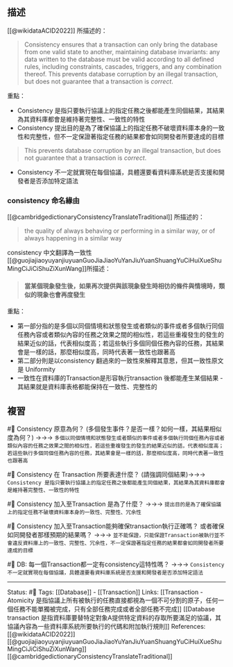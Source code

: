 

## 描述



[[@wikidataACID2022]] 所描述的：
> Consistency ensures that a transaction can only bring the database from one valid state to another, maintaining database invariants: any data written to the database must be valid according to all defined rules, including constraints, cascades, triggers, and any combination thereof. This prevents database corruption by an illegal transaction, but does not guarantee that a transaction is _correct_. 


重點：
- Consistency 是指只要執行協議上的指定任務之後都能產生同個結果，其結果為其資料庫都會是維持著完整性、一致性的特性
- Consistency 提出目的是為了確保協議上的指定任務不破壞資料庫本身的一致性和完整性，但不一定保證著指定任務的結果都會如同開發者所要達成的目標
>  This prevents database corruption by an illegal transaction, but does not guarantee that a transaction is _correct_.
-  Consistency 不一定就實現在每個協議，具體還要看資料庫系統是否支援和開發者是否添加特定語法

### consistency 命名緣由

[[@cambridgedictionaryConsistencyTranslateTraditional]] 所描述的：
> the quality of always behaving or performing in a similar way, or of always happening in a similar way

consistency 中文翻譯為一致性
[[@guojiajiaoyuyanjiuyuanGuoJiaJiaoYuYanJiuYuanShuangYuCiHuiXueShuMingCiJiCiShuZiXunWang]]所描述：
> #### 當某個現象發生後，如果再次提供與該現象發生時相彷的條件與情境時，類似的現象也會再度發生



重點：
- 第一部分指的是多個以同個情境和狀態發生或者類似的事件或者多個執行同個任務內容或者類似內容的任務之效果之間的相似性，若這些重複發生的發生的結果近似的話，代表相似度高；若這些執行多個同個任務內容的任務，其結果會是一樣的話，那麼相似度高，同時代表著一致性也跟著高
- 第二部分則是以consistency 翻過來的一致性來解釋其意思，但其一致性原文是 Uniformity
- 一致性在資料庫的Transaction是形容執行transaction 後都能產生某個結果 -其結果就是資料庫表格都能保持在一致性、完整性的

## 複習
#🧠 Consistency 原意為何？ (多個發生事件？是否一樣？如何一樣，其結果相似度為何？) ->->-> `多個以同個情境和狀態發生或者類似的事件或者多個執行同個任務內容或者類似內容的任務之效果之間的相似性，若這些重複發生的發生的結果近似的話，代表相似度高；若這些執行多個同個任務內容的任務，其結果會是一樣的話，那麼相似度高，同時代表著一致性也跟著高`
<!--SR:!2022-09-12,28,230-->

#🧠 Consistency 在 Transaction 所要表達什麼？ (請強調同個結果)->->-> `Consistency 是指只要執行協議上的指定任務之後都能產生同個結果，其結果為其資料庫都會是維持著完整性、一致性的特性`
<!--SR:!2022-10-14,69,250-->

#🧠 Consistency 加入至Transaction 是為了什麼？ ->->-> `提出目的是為了確保協議上的指定任務不破壞資料庫本身的一致性、完整性、冗余性`
<!--SR:!2022-09-29,58,250-->


#🧠 Consistency 加入至Transaction能夠確保transaction執行正確嗎？ 或者確保如同開發者那樣預期的結果嗎？ ->->-> `並不能保證，只能保證Transaction被執行並不會違反資料庫上的一致性、完整性、冗余性，不一定保證著指定任務的結果都會如同開發者所要達成的目標`
<!--SR:!2022-11-30,93,250-->

#🧠 DB: 每一個Transaction都一定有consistency這特性嗎？ ->->-> `Consistency 不一定就實現在每個協議，具體還要看資料庫系統是否支援和開發者是否添加特定語法`
<!--SR:!2022-10-20,74,250-->


---
Status: #🌱 
Tags:
[[Database]] - [[Transaction]]
Links:
[[Transaction - Atomicity 是指協議上所有被執行的任務直接都視為一個不可分割的原子，任何一個任務不能單獨被完成，只有全部任務完成或者全部任務不完成]]
[[Database transaction 是指資料庫要替特定對象A提供特定資料的存取所要滿足的協議，其協議內容為一些資料庫系統所要執行的代碼和附加執行規則]]
References:
[[@wikidataACID2022]][[@guojiajiaoyuyanjiuyuanGuoJiaJiaoYuYanJiuYuanShuangYuCiHuiXueShuMingCiJiCiShuZiXunWang]]
[[@cambridgedictionaryConsistencyTranslateTraditional]]